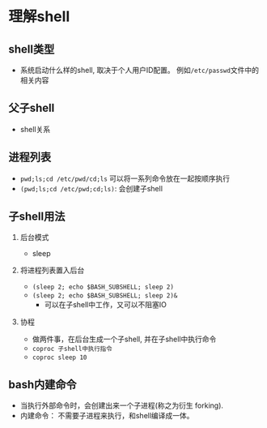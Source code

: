 # 理解shell

## shell类型

* 系统启动什么样的shell, 取决于个人用户ID配置。 例如`/etc/passwd`文件中的相关内容

## 父子shell

* shell关系

## 进程列表

* `pwd;ls;cd /etc/pwd/cd;ls` 可以将一系列命令放在一起按顺序执行
* `(pwd;ls;cd /etc/pwd;cd;ls)`: 会创建子shell

## 子shell用法

1. 后台模式
   * sleep 
2. 将进程列表置入后台
   * `(sleep 2; echo $BASH_SUBSHELL; sleep 2)`
   * `(sleep 2; echo $BASH_SUBSHELL; sleep 2)&`
     * 可以在子shell中工作，又可以不阻塞IO   

3. 协程
   * 做两件事，在后台生成一个子shell, 并在子shell中执行命令
   * `coproc 子shell中执行指令`
   * `coproc sleep 10`

## bash内建命令

* 当执行外部命令时，会创建出来一个子进程(称之为衍生 forking).
* 内建命令： 不需要子进程来执行，和shell编译成一体。